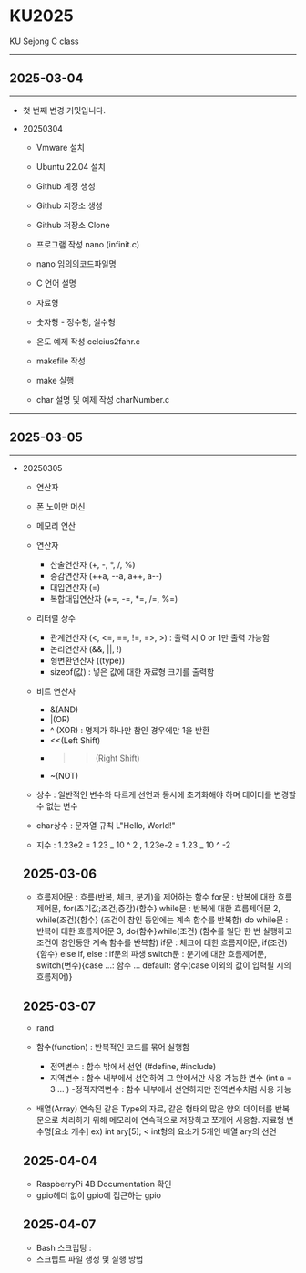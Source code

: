 # KU2025

KU Sejong C class

---

## 2025-03-04

---

- 첫 번째 변경 커밋입니다.

- 20250304

  - Vmware 설치
  - Ubuntu 22.04 설치
  - Github 계정 생성
  - Github 저장소 생성
  - Github 저장소 Clone

  - 프로그램 작성 nano (infinit.c)
  - nano 임의의코드파일명

  - C 언어 설명
  - 자료형
  - 숫자형 - 정수형, 실수형

  - 온도 예제 작성 celcius2fahr.c

  - makefile 작성
  - make 실행
  - char 설명 및 예제 작성 charNumber.c

---

## 2025-03-05

---

- 20250305

  - 연산자
  - 폰 노이만 머신
  - 메모리 연산

  - 연산자
    - 산술연산자 (+, -, \*, /, %)
    - 증감연산자 (++a, --a, a++, a--)
    - 대입연산자 (=)
    - 복합대입연산자 (+=, -=, \*=, /=, %=)
  - 리터럴 상수

    - 관계연산자 (<, <=, ==, !=, =>, >) : 출력 시 0 or 1만 출력 가능함
    - 논리연산자 (&&, ||, !)
    - 형변환연산자 ((type))
    - sizeof(값) : 넣은 값에 대한 자료형 크기를 출력함

  - 비트 연산자
    - &(AND)
    - |(OR)
    - ^ (XOR) : 명제가 하나만 참인 경우에만 1을 반환
    - <<(Left Shift)
    - > > (Right Shift)
    - ~(NOT)
  - 상수 : 일반적인 변수와 다르게 선언과 동시에 초기화해야 하며 데이터를 변경할 수 없는 변수
  - char상수 : 문자열 규칙 L"Hello, World!"
  - 지수 : 1.23e2 = 1.23 _ 10 ^ 2 , 1.23e-2 = 1.23 _ 10 ^ -2

  ## 2025-03-06

  - 흐름제어문 : 흐름(반복, 체크, 분기)을 제어하는 함수
    for문 : 반복에 대한 흐름제어문, for(초기값;조건;증감){함수}
    while문 : 반복에 대한 흐름제어문 2, while(조건){함수} (조건이 참인 동안에는 계속 함수를 반복함)
    do while문 : 반복에 대한 흐름제어문 3, do{함수}while(조건) (함수를 일단 한 번 실행하고 조건이 참인동안 계속 함수를 반복함)
    if문 : 체크에 대한 흐름제어문, if(조건){함수}
    else if, else : if문의 파생
    switch문 : 분기에 대한 흐름제어문, switch(변수){case ...: 함수 ... default: 함수(case 이외의 값이 입력될 시의 흐름제어)}

  ## 2025-03-07

  - rand
  - 함수(function) : 반복적인 코드를 묶어 실행함

    - 전역변수 : 함수 밖에서 선언 (#define, #include)
    - 지역변수 : 함수 내부에서 선언하여 그 안에서만 사용 가능한 변수 (int a = 3 ... ) -정적지역변수 : 함수 내부에서 선언하지만 전역변수처럼 사용 가능

  - 배열(Array) 연속된 같은 Type의 자료, 같은 형태의 많은 양의 데이터를 반복문으로 처리하기 위해 메모리에 연속적으로 저장하고 쪼개어 사용함.
    자료형 변수명[요소 개수] ex) int ary[5]; < int형의 요소가 5개인 배열 ary의 선언

  ## 2025-04-04

  - RaspberryPi 4B Documentation 확인
  - gpio헤더 없이 gpio에 접근하는 gpio

  ## 2025-04-07

  - Bash 스크립팅 :
  - 스크립트 파일 생성 및 실행 방법
